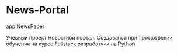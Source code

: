 # News-Portal
app NewsPaper

Учеьный проект Новостной портал. Создавался при прохождении обучения на курсе Fullstack разработчик на Python
